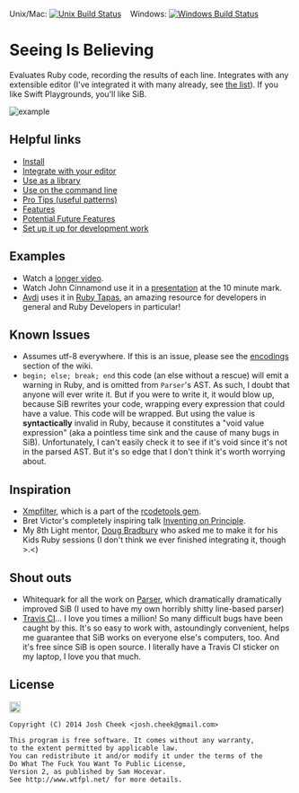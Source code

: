 Unix/Mac: [![Unix Build Status](https://secure.travis-ci.org/JoshCheek/seeing_is_believing.png?branch=master)](http://travis-ci.org/JoshCheek/seeing_is_believing) &nbsp;&nbsp;
Windows:  [![Windows Build Status](https://ci.appveyor.com/api/projects/status/github/JoshCheek/seeing_is_believing?branch=master&svg=true)](https://ci.appveyor.com/project/JoshCheek/seeing-is-believing)

Seeing Is Believing
===================

Evaluates Ruby code, recording the results of each line.
Integrates with any extensible editor (I've integrated it with many already, see [the list](https://github.com/JoshCheek/seeing_is_believing/wiki/Editor-Integration)).
If you like Swift Playgrounds, you'll like SiB.

![example](https://s3.amazonaws.com/josh.cheek/images/scratch/sib-example1.gif)


Helpful links
-------------

* [Install](https://github.com/JoshCheek/seeing_is_believing/wiki/Installation)
* [Integrate with your editor](https://github.com/JoshCheek/seeing_is_believing/wiki/Editor-Integration)
* [Use as a library](https://github.com/JoshCheek/seeing_is_believing/wiki/Library-example)
* [Use on the command line](https://github.com/JoshCheek/seeing_is_believing/wiki/Command-Line-Usage)
* [Pro Tips (useful patterns)](https://github.com/JoshCheek/seeing_is_believing/wiki/Pro-Tips)
* [Features](https://github.com/JoshCheek/seeing_is_believing/tree/master/features)
* [Potential Future Features](https://github.com/JoshCheek/seeing_is_believing/wiki/Potential-future-features)
* [Set up it up for development work](https://github.com/JoshCheek/seeing_is_believing/wiki/Setting-it-up-for-Development)


Examples
--------

* Watch a [longer video](http://vimeo.com/73866851).
* Watch John Cinnamond use it in a [presentation](http://brightonruby.com/2016/the-point-of-objects-john-cinnamond/)
  at the 10 minute mark.
* [Avdi](https://github.com/avdi) uses it in [Ruby Tapas](https://www.rubytapas.com/),
  an amazing resource for developers in general and Ruby Developers in particular!


Known Issues
------------

* Assumes utf-8 everywhere. If this is an issue, please see the [encodings](https://github.com/JoshCheek/seeing_is_believing/wiki/Encodings) section of the wiki.
* `begin; else; break; end` this code (an else without a rescue) will emit a warning in Ruby, and is omitted from `Parser`'s AST.
  As such, I doubt that anyone will ever write it. But if you were to write it, it would blow up, because SiB rewrites your code, wrapping every expression that could have a value.
  This code will be wrapped. But using the value is **syntactically** invalid in Ruby, because it constitutes a "void value expression" (aka a pointless time sink and the cause of many bugs in SiB).
  Unfortunately, I can't easily check it to see if it's void since it's not in the parsed AST.  But it's so edge that I don't think it's worth worrying about.


Inspiration
-----------

* [Xmpfilter](http://www.rubydoc.info/gems/rcodetools/0.8.5.0/Rcodetools/XMPFilter), which is a part of the [rcodetools gem](https://rubygems.org/gems/rcodetools).
* Bret Victor's completely inspiring talk [Inventing on Principle](https://www.youtube.com/watch?v=PUv66718DII).
* My 8th Light mentor, [Doug Bradbury](http://blog.8thlight.com/doug-bradbury/archive.html) who asked me to make it for his Kids Ruby sessions (I don't think we ever finished integrating it, though >.<)


Shout outs
----------

* Whitequark for all the work on [Parser](http://github.com/whitequark/parser/), which dramatically dramatically improved SiB (I used to have my own horribly shitty line-based parser)
* [Travis CI](https://travis-ci.org/JoshCheek/seeing_is_believing)... I love you times a million! So many difficult bugs have been caught by this.
  It's so easy to work with, astoundingly convenient, helps me guarantee that SiB works on everyone else's computers, too. And it's free since SiB is open source.
  I literally have a Travis CI sticker on my laptop, I love you that much.

License
-------

<a href="http://www.wtfpl.net/"><img src="http://www.wtfpl.net/wp-content/uploads/2012/12/wtfpl.svg" height="20" alt="WTFPL" /></a>

    Copyright (C) 2014 Josh Cheek <josh.cheek@gmail.com>

    This program is free software. It comes without any warranty,
    to the extent permitted by applicable law.
    You can redistribute it and/or modify it under the terms of the
    Do What The Fuck You Want To Public License,
    Version 2, as published by Sam Hocevar.
    See http://www.wtfpl.net/ for more details.
